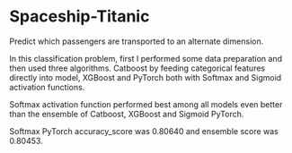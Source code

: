 # Spaceship-Titanic
Predict which passengers are transported to an alternate dimension.

In this classification problem, first I performed some data preparation and then used three algorithms. Catboost by feeding categorical features directly into model, XGBoost and PyTorch both with Softmax and Sigmoid activation functions. 

Softmax activation function performed best among all models even better than the ensemble of Catboost, XGBoost and Sigmoid PyTorch.

Softmax PyTorch accuracy_score was 0.80640 and ensemble score was 0.80453.
